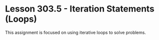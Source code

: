 # Lesson 303.5 - Iteration Statements (Loops)

This assignment is focused on using iterative loops to solve problems.
